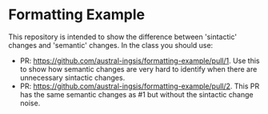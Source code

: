 # Formatting Example

This repository is intended to show the difference between 'sintactic' changes and 'semantic' changes.
In the class you should use:
- PR: https://github.com/austral-ingsis/formatting-example/pull/1. Use this to show how semantic changes are very hard to identify when there are unnecessary sintactic changes.
- PR: https://github.com/austral-ingsis/formatting-example/pull/2. This PR has the same semantic changes as #1 but without the sintactic change noise.
